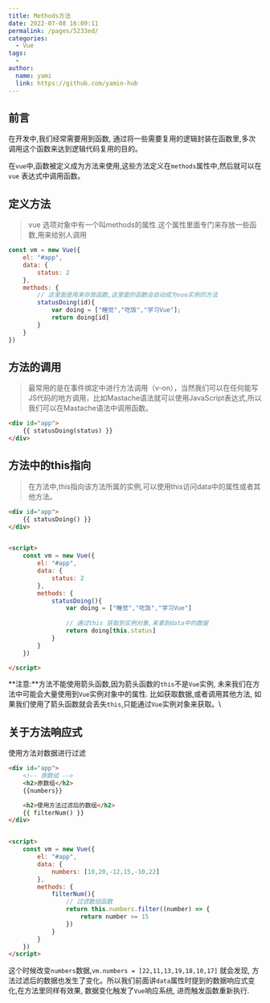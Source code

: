 ```yaml
---
title: Methods方法
date: 2022-07-08 16:09:11
permalink: /pages/5233ed/
categories:
  - Vue
tags:
  - 
author: 
  name: yami
  link: https://github.com/yamin-hub
---
```

## 前言

在开发中,我们经常需要用到函数, 通过将一些需要复用的逻辑封装在函数里,多次调用这个函数来达到逻辑代码复用的目的。

在`vue`中,函数被定义成为方法来使用,这些方法定义在`methods`属性中,然后就可以在`vue` 表达式中调用函数。

## 定义方法

> vue 选项对象中有一个叫methods的属性.这个属性里面专门来存放一些函数,用来给别人调用

```js
const vm = new Vue({
    el: "#app",
    data: {
        status: 2
    },
    methods: {
        // 这里面是用来存放函数,这里面的函数会自动成为vue实例的方法
        statusDoing(id){
            var doing = ["睡觉","吃饭","学习Vue"];
            return doing[id]
        }
    }
})
```

## 方法的调用

> 最常用的是在事件绑定中进行方法调用（v-on），当然我们可以在任何能写JS代码的地方调用，比如Mastache语法就可以使用JavaScript表达式,所以我们可以在Mastache语法中调用函数。

```html
<div id="app">
    {{ statusDoing(status) }}
</div>
```

## 方法中的this指向

> 在方法中,this指向该方法所属的实例,可以使用this访问data中的属性或者其他方法。

```html
<div id="app">
    {{ statusDoing() }}
</div>


<script>   
    const vm = new Vue({
        el: "#app",
        data: {
            status: 2
        },
        methods: {
            statusDoing(){
                var doing = ["睡觉","吃饭","学习Vue"]
                
                // 通过this 获取到实例对象,来拿到data中的数据
                return doing[this.status]
            }
        }
    })

</script>
```

**注意:**方法不能使用箭头函数,因为箭头函数的`this`不是`Vue`实例, 未来我们在方法中可能会大量使用到`Vue`实例对象中的属性. 比如获取数据,或者调用其他方法, 如果我们使用了箭头函数就会丢失`this`,只能通过`Vue`实例对象来获取。\

## 关于方法响应式

使用方法对数据进行过滤

```html
<div id="app">
    <!-- 原数组 -->
    <h2>原数组</h2>
    {{numbers}}

    <h2>使用方法过滤后的数组</h2>
    {{ filterNum() }}
</div>


<script>   
    const vm = new Vue({
        el: "#app",
        data: {
            numbers: [10,20,-12,15,-10,22]
        },
        methods: {
            filterNum(){
                // 过滤数组函数
                return this.numbers.filter((number) => {   
                    return number >= 15
                })      
            }
        }
    })
</script>
```

这个时候改变`numbers`数据,`vm.numbers = [22,11,13,19,18,10,17]` 就会发现, 方法过滤后的数据也发生了变化。所以我们前面讲`data`属性时提到的数据响应式变化,在方法里同样有效果, 数据变化触发了`Vue`响应系统, 进而触发函数重新执行.

